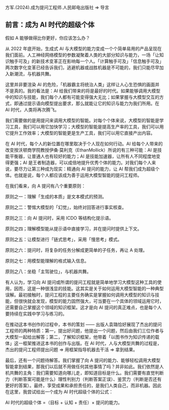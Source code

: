 方军.(2024).成为提问工程师.人民邮电出版社 => 导言

## 前言：成为 AI 时代的超级个体

假如 A 能够做得比你更好，你应该怎么办？

从 2022 年底开始，生成式 AI 与大模型的能力变成一个个简单易用的产品呈现在我们面前。人工神经网络模型的参数凝聚着人类的大部分知识与能力，一场「让知识触手可及」的新技术变革正在影响每一个人。「计算触手可及」「信息触手可及」两次数字化变革已经告诉我们，逃避机器或战胜机器是不可能的，我们只能尽早加入新潮流，与机器共舞。

这里并非要渲染 AI 的危险，「机器霸主将统治人类」这样让人心生恐惧的画面并不是真的。我的看法是：AI 给我们带来的将是最好的时代。如果能够调用大模型中的知识与技能，我们每个人都有可能变得强大无比；如果掌握与大模型交互的方式，即通过提示语向模型提出要求，那么就能让它的知识与能力为我们所用。在 AI 时代，人类将再次腾飞。

我们需要做的是用提问来调用大模型的智能。对每个个体来说，大模型的智能是学习工具，我们可以用它加快学习；大模型的智能是提高生产率的工具，我们可以用它提升工作效率；大模型的智能更是生产工具，我们可以用它直接产出内容。

在 AI 时代，每个人的新位置在哪里取决于个人现在如何行动。AI 给每个人带来的改变按沃顿商学院教授伊桑·莫利克（EthanMollick）所说的有三种可能：AI 是技能平衡器，让普通人也有较好的能力；AI 是技能加速器，让所有人不同程度地变得更强；AI 是王者制造器，可以成倍地提升优秀个体的能力。对我们每个人来说，要尽力让第三种成为现实：精通向 AI 提问的能力，让 AI 帮我们成为超级个体。也就是说，每个人都应该成为善于运用大模型智能的提问工程师。

在我们看来，向 A 提问有八个重要原则：

原则之一：理解「生成的本质」是文本模式的预测。

原则之二：警惕大模型的「幻觉」，始终对回答进行事实核查。

原则之三：向 AI 提问时，采用 ICDO 等结构化提示语。

原则之四；理解模型能从提示语中直接学习，并在提问时提供上下文。

原则之五：让模型进行「链式思考」，采用「慢思考」模式。

原则之六：提问时，将复杂的任务分解成更简单的子任务，再让 A 处理。

原则之七：用模型能理解的格式输入信息。

原则之八：坐稳「主驾驶位」，与机器共舞。

有人认为，学习向 AI 提问或所谓的提问工程就是简单地学习大模型这种工具的使用，因而，这是一种很浅显的技能。这其实是关于如何运用大模型智能的一种典型误解。最初接触时，提问工程的主要任务确实是掌握如何调用大模型的知识与技能，但很快就会发现，模型的能力固然强大，可当要在一个具体的领域运用它时，还需要自己掌握这个领域的知识框架。这才是向 AI 提问的真正难点，也是每个人要持续在实践中学习与练习的。

在推动这本书创作的过程中，本书的策划 —— 出版人袁璐恰好展现了杰出的提问工程师的两种特质：第一，提出好问题，他提出一个问题，然后由我们三位作者与大模型一起给出解答；第二，了解知识框架，他带着「以图书作为知识传递的载体」这一框架推进这本书的创作与出版。在 AI 时代，人与大模型共舞的过程是，杰出的提问工程师提出问题 => 用框架指导机器去干活 => 拿到结果。

最后，还有一个问题待解答。我们掌握了向 A 提问的能力、能够轻松调用大模型智能拿到结果，那我们以后就不用做任何其他事情了吗？并非如此。我们依然是人机共舞的主角：我们需要知道向哪儿走，即知道目标是什么。我们需要有直觉判断力（判断答案可能是什么）理性判别力（判断答案正误）、鉴赏力（判断是否还有更好的答案）。最终，享受成果和承担责任的，是我们人类自己，而非机器。因此在这里，我尝试给出一个成为 AI 时代超级个体的公式：

AI 时代的超级个体 =（目标 + 认知 + 责任）× 提问的能力。

